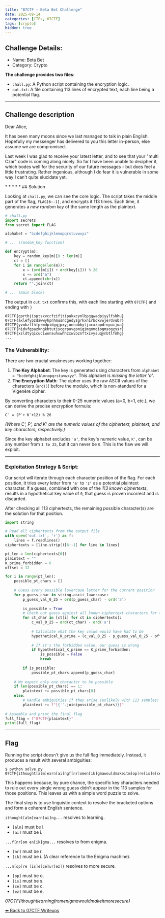 ```yaml
---
title: "07CTF – Beta Bet Challenge"
date: 2025-09-14
categories: [CTFs, 07CTF]
tags: [crypto]
hidden: true
---
```


## Challenge Details:
-   Name: Beta Bet
-   Category: Crypto

**The challenge provides two files:**
-   `chall.py`: A Python script containing the encryption logic.
-   `out.txt`: A file containing 113 lines of encrypted text, each line being a potential flag.

* * * * *
## Challenge description
<p style="font-size:14px;">
Dear Alice,

It has been many moons since we last managed to talk in plain English. Hopefully my messenger has delivered to you this letter in-person, else assume we are compromised.

Last week I was glad to receive your latest letter, and to see that your "multi Czar" code is coming along nicely. So far I have been unable to decipher it, which bodes well for the security of our future messages - but does feel a little frustrating. Rather ingenious, although I do fear it is vulnerable in some way I can't quite elucidate yet.
</p>
* * * * *
## Solution

Looking at `chall.py`, we can see the core logic. The script takes the middle part of the flag, `FLAG[6:-1]`, and encrypts it 113 times. Each time, it generates a *new random key* of the same length as the plaintext.
```python
# chall.py
import secrets
from secret import FLAG

alphabet = "bcdefghijklmnopqrstuvwxyz"

# ... (random_key function)

def encrypt(m):
    key = random_key(m)[0 : len(m)]
    ct = []
    for i in range(len(m)):
        x = (ord(m[i]) + ord(key[i])) % 26
        x += ord("a")
        ct.append(chr(x))
    return "".join(ct)

# ... (main block)
```

The output in `out.txt` confirms this, with each line starting with `07CTF{` and ending with `}`
```
07CTF{gprthjioptsxvccfzifjtipukxcynlbpggwadpjyylfshhu}
07CTF{axlefypzdawwyhpnhmusncgedysgrkxnirbqkvwjerdvubr}
07CTF{yvubzffhfprmdpidgqjpxyjunnobbytjocxzppdropuijoa}
07CTF{hidvfgpazkngkbtutjscgrpuvgpniqimqnmqiogmsogzysr}
07CTF{xsldtyqicuciwonauhxwhhzxwvoznftxivysuqynbtlfnhg}
...
```
### The Vulnerability:
There are two crucial weaknesses working together:

1.  **The Key Alphabet**: The key is generated using characters from `alphabet = "bcdefghijklmnopqrstuvwxyz"`. This alphabet is *missing the letter 'a'*.
2.  **The Encryption Math**: The cipher uses the raw ASCII values of the characters (`ord()`) before the modulo, which is non-standard for a Vigenère cipher.

By converting characters to their 0-25 numeric values (a=0, b=1, etc.), we can derive the precise encryption formula:

`C′ = (P′+ K′+12) % 26`

*(Where C', P', and K' are the numeric values of the ciphertext, plaintext, and key characters, respectively.)*

Since the key alphabet excludes `'a'`, the key's numeric value, `K'`, can be any number from `1 to 25`, but it can never be `0`. This is the flaw we will exploit.
* * * * *
### Exploitation Strategy & Script:

Our script will iterate through each character position of the flag. For each position, it tries every letter from `'a'` to `'z'` as a potential plaintext character. If a guess, combined with one of the *113 known ciphertexts*, results in a hypothetical key value of `0`, that guess is proven incorrect and is discarded.

After checking all 113 ciphertexts, the remaining possible character(s) are the solution for that position.

```python
import string

# Read all ciphertexts from the output file
with open('out.txt', 'r') as f:
    lines = f.readlines()
ciphertexts = [line.strip()[6:-1] for line in lines]

pt_len = len(ciphertexts[0])
plaintext = ""
K_prime_forbidden = 0
offset = 12 

for i in range(pt_len):
    possible_pt_chars = []
    
    # Guess every possible lowercase letter for the current position
    for p_guess_char in string.ascii_lowercase:
        p_guess_val_0_25 = ord(p_guess_char) - ord('a')
        
        is_possible = True
        # Check our guess against all known ciphertext characters for this position
        for ct_char in [ct[i] for ct in ciphertexts]:
            c_val_0_25 = ord(ct_char) - ord('a')
            
            # Calculate what the key value would have had to be
            hypothetical_K_prime = (c_val_0_25 - p_guess_val_0_25 - offset) % 26
            
            # If it's the forbidden value, our guess is wrong
            if hypothetical_K_prime == K_prime_forbidden:
                is_possible = False
                break
        
        if is_possible:
            possible_pt_chars.append(p_guess_char)
            
    # We expect only one character to be possible
    if len(possible_pt_chars) == 1:
        plaintext += possible_pt_chars[0]
    else:
        # Handle ambiguities if they arise (unlikely with 113 samples)
        plaintext += f"[{''.join(possible_pt_chars)}]"
        
# Assemble and print the final flag
full_flag = f"07CTF{plaintext}"
print(full_flag)
```
* * * * *
## Flag
Running the script doesn't give us the full flag immediately. Instead, it produces a result with several ambiguities:
```
$ python solve.py
07CTF{ithought[alm]earn[ai]ngf[nr]omen[ik]gmawouldmakeitm[op]re[is]e[ce]ur[ez]}
```
This happens because, by pure chance, the specific key characters needed to rule out every single wrong guess didn't appear in the 113 samples for those positions. This leaves us with a simple word puzzle to solve.

The final step is to use linguistic context to resolve the bracketed options and form a coherent English sentence.

`ithought[alm]earn[ai]ng...` resolves to learning.
-   `[alm]` must be l.
-   `[ai]` must be i.

`...f[nr]om en[ik]gma...` resolves to from enigma.
-   `[nr]` must be r.
-   `[ik]` must be i. (A clear reference to the Enigma machine).

`...m[op]re [is]e[ce]ur[ez]}` resolves to more secure.
-   `[op]` must be o.
-   `[is]` must be s.
-   `[ce]` must be c.
-   `[ez]` must be e.

*07CTF{ithoughtlearningfromenigmawouldmakeitmoresecure}*

[⬅ Back to 07CTF Writeups](/posts/07CTF-writeups/)

